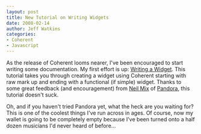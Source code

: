```yaml
---
layout: post
title: New Tutorial on Writing Widgets
date: 2008-02-14
author: Jeff Watkins
categories:
- Coherent
- Javascript
---
```


As the release of Coherent looms nearer, I've been encouraged to start writing some documentation. My first effort is up: [Writing a Widget](/2008/02/writing-a-widget). This tutorial takes you through creating a widget using Coherent starting with raw mark up and ending with a functional (if simple) widget. Thanks to some great feedback (and encouragement) from [Neil Mix](http://neilmix.com) of [Pandora](http://pandora.com), this tutorial doesn't suck.

Oh, and if you haven't tried Pandora yet, what the heck are you waiting for? This is one of the coolest things I've run across in ages. Of course, now my wallet is going to be completely empty because I've been turned onto a half dozen musicians I'd never heard of before...

